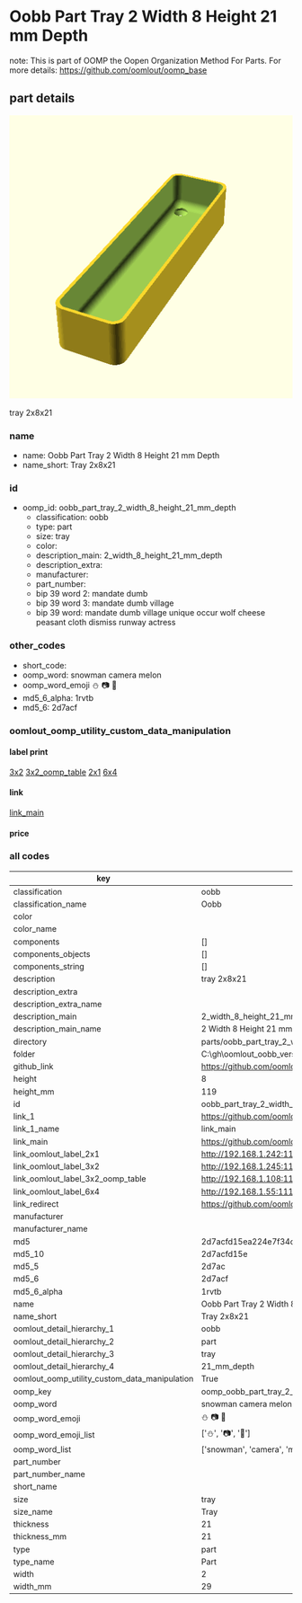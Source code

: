 # Oobb Part Tray 2 Width 8 Height 21 mm Depth  

note: This is part of OOMP the Oopen Organization Method For Parts. For more details: https://github.com/oomlout/oomp_base

##  part details
  

[![](3dpr.png)](3dpr.png)

tray 2x8x21



### name
* name: Oobb Part Tray 2 Width 8 Height 21 mm Depth
* name_short: Tray 2x8x21 
### id
* oomp_id: oobb_part_tray_2_width_8_height_21_mm_depth
  * classification: oobb
  * type: part
  * size: tray
  * color: 
  * description_main: 2_width_8_height_21_mm_depth
  * description_extra: 
  * manufacturer: 
  * part_number: 
  * bip 39 word 2: mandate dumb
  * bip 39 word 3: mandate dumb village
  * bip 39 word: mandate dumb village unique occur wolf cheese peasant cloth dismiss runway actress

### other_codes
* short_code: 
* oomp_word: snowman camera melon
* oomp_word_emoji :snowman: :camera: :melon:
* md5_6_alpha: 1rvtb
* md5_6: 2d7acf






### oomlout_oomp_utility_custom_data_manipulation
#### label print
[3x2](http://192.168.1.245:1112/?label=oomp%201rvtb)
[3x2_oomp_table](http://192.168.1.108:1112/?label=oomp%201rvtb)
[2x1](http://192.168.1.242:1112/?label=oomp%201rvtb)
[6x4](http://192.168.1.55:1112/?label=oomp%201rvtb)    

#### link

[link_main](https://github.com/oomlout/oomlout_oobb_version_4_generated_parts/tree/main/navigation_oomp/oobb/part/tray/2_width_8_height_21_mm_depth/part)                              

#### price







### all codes 
| key | value |  
| --- | --- |  
| classification | oobb |  
| classification_name | Oobb |  
| color |  |  
| color_name |  |  
| components | [] |  
| components_objects | [] |  
| components_string | [] |  
| description | tray 2x8x21 |  
| description_extra |  |  
| description_extra_name |  |  
| description_main | 2_width_8_height_21_mm_depth |  
| description_main_name | 2 Width 8 Height 21 mm Depth |  
| directory | parts/oobb_part_tray_2_width_8_height_21_mm_depth |  
| folder | C:\gh\oomlout_oobb_version_4_generated_parts\parts\oobb_part_tray_2_width_8_height_21_mm_depth |  
| github_link | https://github.com/oomlout/oomlout_oomp_part_src/tree/main/parts/oobb_part_tray_2_width_8_height_21_mm_depth |  
| height | 8 |  
| height_mm | 119 |  
| id | oobb_part_tray_2_width_8_height_21_mm_depth |  
| link_1 | https://github.com/oomlout/oomlout_oobb_version_4_generated_parts/tree/main/navigation_oomp/oobb/part/tray/2_width_8_height_21_mm_depth/part |  
| link_1_name | link_main |  
| link_main | https://github.com/oomlout/oomlout_oobb_version_4_generated_parts/tree/main/navigation_oomp/oobb/part/tray/2_width_8_height_21_mm_depth/part |  
| link_oomlout_label_2x1 | http://192.168.1.242:1112/?label=oomp%201rvtb |  
| link_oomlout_label_3x2 | http://192.168.1.245:1112/?label=oomp%201rvtb |  
| link_oomlout_label_3x2_oomp_table | http://192.168.1.108:1112/?label=oomp%201rvtb |  
| link_oomlout_label_6x4 | http://192.168.1.55:1112/?label=oomp%201rvtb |  
| link_redirect | https://github.com/oomlout/oomlout_oobb_version_4_generated_parts/tree/main/parts/oobb_tray_02_08_21 |  
| manufacturer |  |  
| manufacturer_name |  |  
| md5 | 2d7acfd15ea224e7f34c6ed9e810fc38 |  
| md5_10 | 2d7acfd15e |  
| md5_5 | 2d7ac |  
| md5_6 | 2d7acf |  
| md5_6_alpha | 1rvtb |  
| name | Oobb Part Tray 2 Width 8 Height 21 mm Depth |  
| name_short | Tray 2x8x21  |  
| oomlout_detail_hierarchy_1 | oobb |  
| oomlout_detail_hierarchy_2 | part |  
| oomlout_detail_hierarchy_3 | tray |  
| oomlout_detail_hierarchy_4 | 21_mm_depth |  
| oomlout_oomp_utility_custom_data_manipulation | True |  
| oomp_key | oomp_oobb_part_tray_2_width_8_height_21_mm_depth |  
| oomp_word | snowman camera melon |  
| oomp_word_emoji | :snowman: :camera: :melon: |  
| oomp_word_emoji_list | [':snowman:', ':camera:', ':melon:'] |  
| oomp_word_list | ['snowman', 'camera', 'melon'] |  
| part_number |  |  
| part_number_name |  |  
| short_name |  |  
| size | tray |  
| size_name | Tray |  
| thickness | 21 |  
| thickness_mm | 21 |  
| type | part |  
| type_name | Part |  
| width | 2 |  
| width_mm | 29 |  
